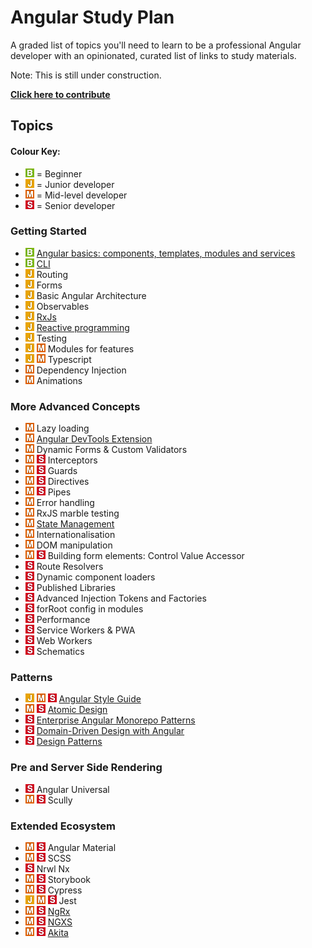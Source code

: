 # Angular Study Plan

A graded list of topics you'll need to learn to be a professional Angular developer with an opinionated, curated list of links to study materials.

Note: This is still under construction.

**[Click here to contribute](./contributing/how-to-contribute.md)**

## Topics

#### Colour Key:

- ![](./_assets/beginner.png) = Beginner
- ![](./_assets/junior.png) = Junior developer
- ![](./_assets/mid.png) = Mid-level developer
- ![](./_assets/senior.png) = Senior developer

### Getting Started

- ![](./_assets/beginner.png) [Angular basics: components, templates, modules and services](topic-details/angular-basics.md)
- ![](./_assets/beginner.png) [CLI](topic-details/angular-cli.md)
- ![](./_assets/junior.png) Routing
- ![](./_assets/junior.png) Forms
- ![](./_assets/junior.png) Basic Angular Architecture
- ![](./_assets/junior.png) Observables
- ![](./_assets/junior.png) [RxJs](topic-details/rxjs-and-reactive-programming.md)
- ![](./_assets/junior.png) [Reactive programming](topic-details/rxjs-and-reactive-programming.md)
- ![](./_assets/junior.png) Testing
- ![](./_assets/junior.png) ![](./_assets/mid.png) Modules for features
- ![](./_assets/junior.png) ![](./_assets/mid.png) Typescript
- ![](./_assets/mid.png) Dependency Injection
- ![](./_assets/mid.png) Animations

### More Advanced Concepts

- ![](./_assets/mid.png) Lazy loading
- ![](./_assets/mid.png) [Angular DevTools Extension](https://angular.io/guide/devtools)
- ![](./_assets/mid.png) Dynamic Forms & Custom Validators
- ![](./_assets/mid.png) ![](./_assets/senior.png) Interceptors
- ![](./_assets/mid.png) ![](./_assets/senior.png) Guards
- ![](./_assets/mid.png) ![](./_assets/senior.png) Directives
- ![](./_assets/mid.png) ![](./_assets/senior.png) Pipes
- ![](./_assets/mid.png) Error handling
- ![](./_assets/mid.png) RxJS marble testing
- ![](./_assets/mid.png) [State Management](topic-details/state-management.md)
- ![](./_assets/mid.png) Internationalisation
- ![](./_assets/mid.png) DOM manipulation
- ![](./_assets/mid.png) ![](./_assets/senior.png) Building form elements: Control Value Accessor
- ![](./_assets/senior.png) Route Resolvers
- ![](./_assets/senior.png) Dynamic component loaders
- ![](./_assets/senior.png) Published Libraries
- ![](./_assets/senior.png) Advanced Injection Tokens and Factories
- ![](./_assets/senior.png) forRoot config in modules
- ![](./_assets/senior.png) Performance
- ![](./_assets/senior.png) Service Workers & PWA
- ![](./_assets/senior.png) Web Workers
- ![](./_assets/senior.png) Schematics

### Patterns

- ![](./_assets/junior.png) ![](./_assets/mid.png) ![](./_assets/senior.png) [Angular Style Guide](topic-details/angular-style-guide.md)
- ![](./_assets/mid.png) ![](./_assets/senior.png) [Atomic Design](topic-details/atomic-design.md)
- ![](./_assets/senior.png) [Enterprise Angular Monorepo Patterns](topic-details/modular-apps.md)
- ![](./_assets/senior.png) [Domain-Driven Design with Angular](topic-details/modular-apps.md)
- ![](./_assets/senior.png) [Design Patterns](topic-details/design-patterns.md)

### Pre and Server Side Rendering

- ![](./_assets/senior.png) Angular Universal
- ![](./_assets/mid.png) ![](./_assets/senior.png) Scully

### Extended Ecosystem

- ![](./_assets/mid.png) ![](./_assets/senior.png) Angular Material
- ![](./_assets/mid.png) ![](./_assets/senior.png) SCSS
- ![](./_assets/senior.png) Nrwl Nx
- ![](./_assets/mid.png) ![](./_assets/senior.png) Storybook
- ![](./_assets/mid.png) ![](./_assets/senior.png) Cypress
- ![](./_assets/junior.png) ![](./_assets/mid.png) ![](./_assets/senior.png) Jest
- ![](./_assets/mid.png) ![](./_assets/senior.png) [NgRx](topic-details/state-management.md)
- ![](./_assets/mid.png) ![](./_assets/senior.png) [NGXS](topic-details/state-management.md)
- ![](./_assets/mid.png) ![](./_assets/senior.png) [Akita](topic-details/state-management.md)
